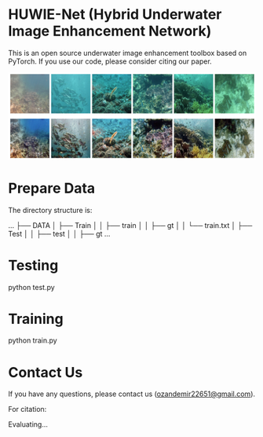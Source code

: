 # HUWIE-Net (Hybrid Underwater Image Enhancement Network)

This is an open source underwater image enhancement toolbox based on PyTorch.
If you use our code, please consider citing our paper.

![Top row: real-world underwater images [19], bottom row: the corresponding enhanced images by HUWIE-Net.](./im.png)

# Prepare Data

The directory structure is:

...
├── DATA
│   ├── Train
│   │   ├── train
│   │   ├── gt
│   │   └── train.txt
│   ├── Test
│   │   ├── test
│   │   ├── gt
...

# Testing

python test.py

# Training

python train.py

# Contact Us

If you have any questions, please contact us (ozandemir22651@gmail.com).

For citation:

Evaluating...
